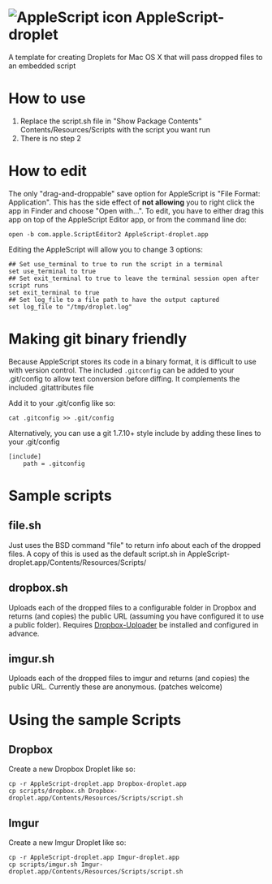 ![AppleScript icon](http://i.imgur.com/tnVUAtM.png)
AppleScript-droplet
===================

A template for creating Droplets for Mac OS X that will pass dropped files to an embedded script

How to use
==========

1. Replace the script.sh file in "Show Package Contents" Contents/Resources/Scripts with the script you want run
2. There is no step 2

How to edit
===========

The only "drag-and-droppable" save option for AppleScript is "File Format: Application". This has the side effect of **not allowing** you to right click the app in Finder and choose "Open with...". To edit, you have to either drag this app on top of the AppleScript Editor app, or from the command line do:

    open -b com.apple.ScriptEditor2 AppleScript-droplet.app

Editing the AppleScript will allow you to change 3 options:

    ## Set use_terminal to true to run the script in a terminal
    set use_terminal to true
    ## Set exit_terminal to true to leave the terminal session open after script runs
    set exit_terminal to true
    ## Set log_file to a file path to have the output captured
    set log_file to "/tmp/droplet.log"


Making git binary friendly
==========================

Because AppleScript stores its code in a binary format, it is difficult to use with version control. The included `.gitconfig` can be added to your .git/config to allow text conversion before diffing. It complements the included .gitattributes file

Add it to your .git/config like so:

    cat .gitconfig >> .git/config

Alternatively, you can use a git 1.7.10+ style include by adding these lines to your .git/config

    [include]
        path = .gitconfig

Sample scripts
==============

file.sh
-------
Just uses the BSD command "file" to return info about each of the dropped files.
A copy of this is used as the default script.sh in AppleScript-droplet.app/Contents/Resources/Scripts/

dropbox.sh
----------
Uploads each of the dropped files to a configurable folder in Dropbox and returns (and copies) the public URL (assuming you have configured it to use a public folder).
Requires [Dropbox-Uploader] be installed and configured in advance.

imgur.sh
--------
Uploads each of the dropped files to imgur and returns (and copies) the public URL.
Currently these are anonymous. (patches welcome)

Using the sample Scripts
========================

Dropbox
-------
Create a new Dropbox Droplet like so:

    cp -r AppleScript-droplet.app Dropbox-droplet.app
    cp scripts/dropbox.sh Dropbox-droplet.app/Contents/Resources/Scripts/script.sh

Imgur
-----
Create a new Imgur Droplet like so:

    cp -r AppleScript-droplet.app Imgur-droplet.app
    cp scripts/imgur.sh Imgur-droplet.app/Contents/Resources/Scripts/script.sh

[Dropbox-Uploader]: https://github.com/andreafabrizi/Dropbox-Uploader
